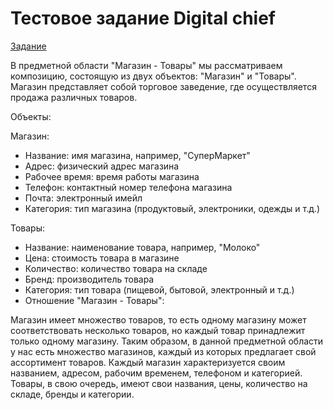 # Тестовое задание Digital chief
[Задание](Тестовое_задание_для_Trainee_Backend_Developer_JAVA.pdf)

В предметной области "Магазин - Товары" мы рассматриваем композицию, состоящую из двух объектов: "Магазин" и "Товары". Магазин представляет собой торговое заведение, где осуществляется продажа различных товаров.

Объекты:

Магазин:
- Название: имя магазина, например, "СуперМаркет"
- Адрес: физический адрес магазина
- Рабочее время: время работы магазина
- Телефон: контактный номер телефона магазина
- Почта: электронный имейл
- Категория: тип магазина (продуктовый, электроники, одежды и т.д.)

Товары:

- Название: наименование товара, например, "Молоко"
- Цена: стоимость товара в магазине
- Количество: количество товара на складе
- Бренд: производитель товара
- Категория: тип товара (пищевой, бытовой, электронный и т.д.)
- Отношение "Магазин - Товары":

Магазин имеет множество товаров, то есть одному магазину может соответствовать несколько товаров, но каждый товар принадлежит только одному магазину.
Таким образом, в данной предметной области у нас есть множество магазинов, каждый из которых предлагает свой ассортимент товаров. Каждый магазин характеризуется своим названием, адресом, рабочим временем, телефоном и категорией. Товары, в свою очередь, имеют свои названия, цены, количество на складе, бренды и категории.
